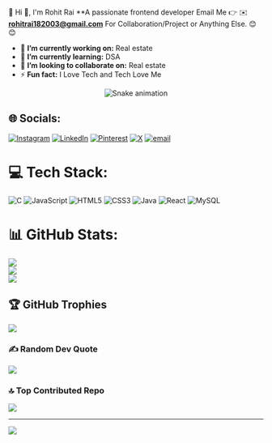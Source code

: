  💫 Hi 👋, I'm Rohit Rai
**A passionate frontend developer
Email Me 👉 ✉️ **rohitrai182003@gmail.com** For Collaboration/Project or Anything Else. 😊😊

- 🔭 **I’m currently working on:** Real estate
- 🌱 **I’m currently learning:** DSA
- 👯 **I’m looking to collaborate on:** Real estate
- ⚡ **Fun fact:** I Love Tech and Tech Love Me

 
 <!-- Snake Game Repo View -->

<div align="center">
  <img src="https://profile-readme-generator.com/assets/snake.svg" alt="Snake animation" />
</div>

## 🌐 Socials:
[![Instagram](https://img.shields.io/badge/Instagram-%23E4405F.svg?logo=Instagram&logoColor=white)](https://instagram.com/rohit._raii18) [![LinkedIn](https://img.shields.io/badge/LinkedIn-%230077B5.svg?logo=linkedin&logoColor=white)](https://linkedin.com/in/https://linkedin.com/in/rohit-rai-2b5b27237) [![Pinterest](https://img.shields.io/badge/Pinterest-%23E60023.svg?logo=Pinterest&logoColor=white)](https://pinterest.com/rohitrai18122003) [![X](https://img.shields.io/badge/X-black.svg?logo=X&logoColor=white)](https://x.com/@RohitRa42023411) [![email](https://img.shields.io/badge/Email-D14836?logo=gmail&logoColor=white)](mailto:rohitrai182003@gmail.com) 

# 💻 Tech Stack:
![C](https://img.shields.io/badge/c-%2300599C.svg?style=for-the-badge&logo=c&logoColor=white) ![JavaScript](https://img.shields.io/badge/javascript-%23323330.svg?style=for-the-badge&logo=javascript&logoColor=%23F7DF1E) ![HTML5](https://img.shields.io/badge/html5-%23E34F26.svg?style=for-the-badge&logo=html5&logoColor=white) ![CSS3](https://img.shields.io/badge/css3-%231572B6.svg?style=for-the-badge&logo=css3&logoColor=white) ![Java](https://img.shields.io/badge/java-%23ED8B00.svg?style=for-the-badge&logo=openjdk&logoColor=white) ![React](https://img.shields.io/badge/react-%2320232a.svg?style=for-the-badge&logo=react&logoColor=%2361DAFB) ![MySQL](https://img.shields.io/badge/mysql-4479A1.svg?style=for-the-badge&logo=mysql&logoColor=white)
# 📊 GitHub Stats:
![](https://github-readme-stats.vercel.app/api?username=RohitRai18&theme=dark&hide_border=false&include_all_commits=false&count_private=false)<br/>
![](https://nirzak-streak-stats.vercel.app/?user=RohitRai18&theme=dark&hide_border=false)<br/>
![](https://github-readme-stats.vercel.app/api/top-langs/?username=RohitRai18&theme=dark&hide_border=false&include_all_commits=false&count_private=false&layout=compact)

## 🏆 GitHub Trophies
![](https://github-profile-trophy.vercel.app/?username=RohitRai18&theme=radical&no-frame=false&no-bg=true&margin-w=4)

### ✍️ Random Dev Quote
![](https://quotes-github-readme.vercel.app/api?type=horizontal&theme=radical)

### 🔝 Top Contributed Repo
![](https://github-contributor-stats.vercel.app/api?username=RohitRai18&limit=5&theme=dark&combine_all_yearly_contributions=true)

---
[![](https://visitcount.itsvg.in/api?id=RohitRai18&icon=0&color=0)](https://visitcount.itsvg.in)

<!-- Proudly created with GPRM ( https://gprm.itsvg.in ) -->

